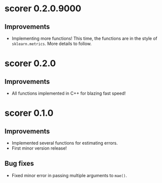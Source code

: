 # scorer 0.2.0.9000

## Improvements

* Implementing more functions! This time, the functions are in the style of `sklearn.metrics`. More details to follow.

# scorer 0.2.0

## Improvements

* All functions implemented in C++ for blazing fast speed!
  
# scorer 0.1.0

## Improvements

* Implemented several functions for estimating errors.
* First minor version release!
  
## Bug fixes

* Fixed minor error in passing multiple arguments to `mae()`.

